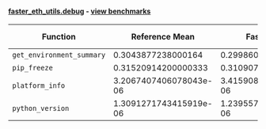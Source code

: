 #### [faster_eth_utils.debug](https://github.com/BobTheBuidler/faster-eth-utils/blob/renovate/major-github-artifact-actions/faster_eth_utils/debug.py) - [view benchmarks](https://github.com/BobTheBuidler/faster-eth-utils/blob/renovate/major-github-artifact-actions/benchmarks/test_debug_benchmarks.py)

| Function | Reference Mean | Faster Mean | % Change | Speedup (%) | x Faster | Faster |
|----------|---------------|-------------|----------|-------------|----------|--------|
| `get_environment_summary` | 0.3043877238000164 | 0.2998607761999665 | 1.49% | 1.51% | 1.02x | ✅ |
| `pip_freeze` | 0.31520914200000333 | 0.31090765840000356 | 1.36% | 1.38% | 1.01x | ✅ |
| `platform_info` | 3.2067407406078043e-06 | 3.4159085338182145e-06 | -6.52% | -6.12% | 0.94x | ❌ |
| `python_version` | 1.3091271743415919e-06 | 1.2395578757309066e-06 | 5.31% | 5.61% | 1.06x | ✅ |
